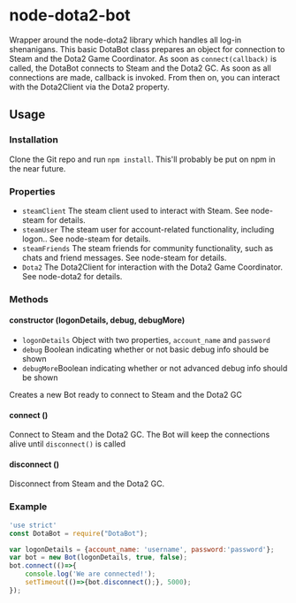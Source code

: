 # node-dota2-bot
Wrapper around the node-dota2 library which handles all log-in shenanigans. 
This basic DotaBot class prepares an object for connection to Steam and the 
Dota2 Game Coordinator. As soon as `connect(callback)` is called, the DotaBot 
connects to Steam and the Dota2 GC. As soon as all connections are made, 
callback is invoked. From then on, you can interact with the Dota2Client via the
Dota2 property.

## Usage
### Installation
Clone the Git repo and run `npm install`. This'll probably be put on npm in the 
near future.

### Properties
* `steamClient` The steam client used to interact with Steam. See node-steam for details.
* `steamUser` The steam user for account-related functionality, including logon.. See node-steam for details.
* `steamFriends` The steam friends for community functionality, such as chats and friend messages. See node-steam for details.
* `Dota2` The Dota2Client for interaction with the Dota2 Game Coordinator. See node-dota2 for details.

### Methods
#### constructor (logonDetails, debug, debugMore)
* `logonDetails` Object with two properties, `account_name` and `password`
* `debug` Boolean indicating whether or not basic debug info should be shown
* `debugMore`Boolean indicating whether or not advanced debug info should be shown

Creates a new Bot ready to connect to Steam and the Dota2 GC

#### connect ()
Connect to Steam and the Dota2 GC. The Bot will keep the connections alive until `disconnect()` is called

#### disconnect ()
Disconnect from Steam and the Dota2 GC.

### Example
```javascript
'use strict'
const DotaBot = require("DotaBot");

var logonDetails = {account_name: 'username', password:'password'};
var bot = new Bot(logonDetails, true, false);
bot.connect(()=>{
    console.log('We are connected!');
    setTimeout(()=>{bot.disconnect();}, 5000);
});
```
